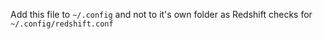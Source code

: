 Add this file to `~/.config` and not to it's own folder as Redshift checks for `~/.config/redshift.conf`
